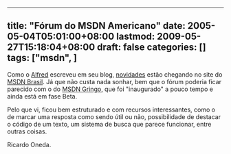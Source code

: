 
---
title: "Fórum do MSDN Americano"
date: 2005-05-04T05:01:00+08:00
lastmod: 2009-05-27T15:18:04+08:00
draft: false
categories: []
tags: ["msdn", ]
---


Como o [Alfred](http://thespoke.net/MyBlog/alfred_myers/MyBlog.aspx "How Things (Should) Work") escreveu em seu blog, [novidades](http://thespoke.net/MyBlog/alfred_myers/MyBlog.aspx?entryid=21122#entryid "Já não era sem tempo") estão chegando no site do [MSDN Brasil](http://www.msdnbrasil.com.br/ "MSDN Brasil"). Já que não custa nada sonhar, bem que o fórum poderia ficar parecido com o do [MSDN Gringo](http://forums.microsoft.com/msdn "http://forums.microsoft.com/msdn"), que foi "inaugurado" a pouco tempo e ainda está em fase Beta.   

Pelo que vi, ficou bem estruturado e com recursos interessantes, como o de marcar uma resposta como sendo útil ou não, possibilidade de destacar o código de um texto, um sistema de busca que parece funcionar, entre outras coisas.  

Ricardo Oneda.

